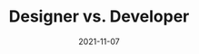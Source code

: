 ---
title: 'Designer vs. Developer'
link: https://www.youtube.com/playlist?list=PLNYkxOF6rcIC60856GnLEV5GQXMxc9ByJ
description: Designer vs. Developer aims to provide take aways, solutions to workflows, tools & discussions on everyday struggles.
content-type: video
tags: [product development, collaboration]
date: 2021-11-07
---